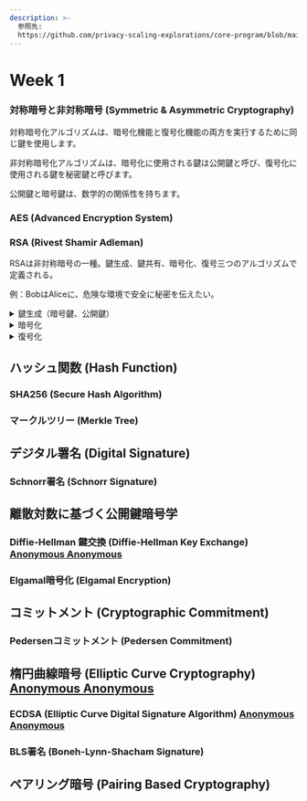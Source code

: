```yaml
---
description: >-
  参照先:
  https://github.com/privacy-scaling-explorations/core-program/blob/main/2024/week1_cryptographic_basics.md
---
```


# Week 1

### 対称暗号と非対称暗号 (Symmetric & Asymmetric Cryptography)

対称暗号化アルゴリズムは、暗号化機能と復号化機能の両方を実行するために同じ鍵を使用します。

非対称暗号化アルゴリズムは、暗号化に使用される鍵は公開鍵と呼び、復号化に使用される鍵を秘密鍵と呼びます。

公開鍵と暗号鍵は、数学的の関係性を持ちます。

### AES (Advanced Encryption System)

### RSA (Rivest Shamir Adleman)

RSAは非対称暗号の一種。鍵生成、鍵共有、暗号化、復号三つのアルゴリズムで定義される。

例：BobはAliceに、危険な環境で安全に秘密を伝えたい。

<details>

<summary>鍵生成（暗号鍵、公開鍵）</summary>

1. Aliceは $$p, q$$ 二つ素数をランダムに選び、下記二点を計算する
   1. &#x20;$$n = p \cdot q$$
   2. $$\lambda(n) =lcm(p -1,q-1)$$ ([カーマイケル関数](https://tjkendev.github.io/procon-library/python/prime/carmichael-function.html))
2. $$1<e<\lambda(n)$$、そして $$gcd(e, \lambda(n))=1$$を満たす公開鍵$$e$$を選択する
3. $$d \equiv e^{-1} \pmod{\lambda(n)}$$を満たす暗号鍵 $$d$$を選択する ([拡張ユークリッド互除法](https://ja.wikipedia.org/wiki/%E3%83%A6%E3%83%BC%E3%82%AF%E3%83%AA%E3%83%83%E3%83%89%E3%81%AE%E4%BA%92%E9%99%A4%E6%B3%95))
4. Aliceは $$d, p, q,\lambda(n)$$を秘密鍵として保管し、$$(n, e)$$を公開鍵として公開する

</details>

<details>

<summary>暗号化</summary>

1. BobはAliceから共有された公開鍵 $$(n, e)$$を取得する
2. 共有したい平文$$M$$を整数$$m$$に変換し、$$0 < m < n$$だと確認する（ $$m > n$$の場合、メッセージが $$m \pmod n$$に削減される）
3. $$c = m^e \pmod n$$を計算する
4. 暗号文$$c$$をAliceに送る

</details>

<details>

<summary>復号化</summary>

1. Aliceは暗号文$$c$$を取得する
2. $$c^d \equiv (m^e)^d \equiv m \pmod n$$を計算する
3. $$m$$から平文$$M$$に復元する

</details>

## ハッシュ関数 (Hash Function)

### SHA256 (Secure Hash Algorithm)

### マークルツリー (Merkle Tree)

## デジタル署名 (Digital Signature)

### Schnorr署名 (Schnorr Signature)

## 離散対数に基づく公開鍵暗号学

### Diffie-Hellman 鍵交換 (Diffie-Hellman Key Exchange) [Anonymous Anonymous](https://app.gitbook.com/u/M0Ag2PM8qphSBEuVlTmprHj1RQ93 "mention")



### Elgamal暗号化 (Elgamal Encryption)

## コミットメント (Cryptographic Commitment)

### Pedersenコミットメント (Pedersen Commitment)

## 楕円曲線暗号 (Elliptic Curve Cryptography) [Anonymous Anonymous](https://app.gitbook.com/u/M0Ag2PM8qphSBEuVlTmprHj1RQ93 "mention")

### ECDSA (Elliptic Curve Digital Signature Algorithm) [Anonymous Anonymous](https://app.gitbook.com/u/M0Ag2PM8qphSBEuVlTmprHj1RQ93 "mention")

### BLS署名 (Boneh-Lynn-Shacham Signature)

## ペアリング暗号 (Pairing Based Cryptography)

